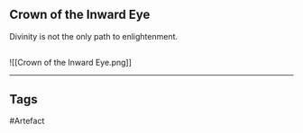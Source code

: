 ## Crown of the Inward Eye
Divinity is not the only path to enlightenment.
## 
![[Crown of the Inward Eye.png]]

---
## Tags
#Artefact